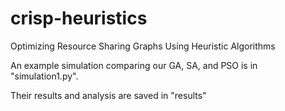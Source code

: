 # crisp-heuristics
Optimizing Resource Sharing Graphs Using Heuristic Algorithms

An example simulation comparing our GA, SA, and PSO is in "simulation1.py". 

Their results and analysis are saved in "results"
